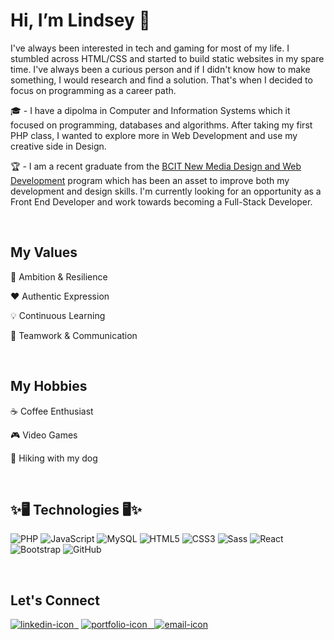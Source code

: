 <h1> Hi, I’m Lindsey  👋 </h1>

<p> I've always been interested in tech and gaming for most of my life. I stumbled across HTML/CSS and started to build static websites in my spare time. I've always been a curious person and if I didn't know how to make something, I would research and find a solution. That's when I decided to focus on programming as a career path. </p>

<p>🎓 
  - I have a dipolma in Computer and Information Systems which it focused on programming, databases and algorithms. After taking my first PHP class, I wanted to explore more in Web Development and use my creative side in Design. </p>

<p>🏆
  - I am a recent graduate from the <a href="https://www.bcit.ca/programs/new-media-design-and-web-development-diploma-full-time-6525dipma/">BCIT New Media Design and Web Development</a> program which has been an asset to improve both my development and design skills. I'm currently looking for an opportunity as a Front End Developer and work towards becoming a Full-Stack Developer.</p>
  <br>
  
  <h2> My Values </h2>
  <p> 💪 Ambition & Resilience </p>
  <p> ❤️ Authentic Expression </p>
  <p> 💡 Continuous Learning  </p>
  <p> 🙌 Teamwork & Communication  </p>

<br>

  <h2> My Hobbies </h2>
  <p> ☕ Coffee Enthusiast </p>
  <p> 🎮 Video Games </p>
  <p> 🐶 Hiking with my dog </p>

<br>


<h2> ✨🖥️ Technologies  🖥️✨</h2>
<p>
<img alt="PHP" src="https://img.shields.io/badge/-PHP-777BB4?logo=php&logoColor=white&style=flat-square"/>
<img alt="JavaScript" src="https://img.shields.io/badge/-JavaScript-000000?logo=Javascript&logoColor=F7DF1E&style=flat-square"/>
<img alt="MySQL" src="https://img.shields.io/badge/-MySQL-4479A1?logo=mysql&logoColor=white&style=flat-square"/>
<img alt="HTML5" src="https://img.shields.io/badge/-HTML5-E34F26?logo=html5&logoColor=white&style=flat-square"/>
<img alt="CSS3" src="https://img.shields.io/badge/-CSS3-1572B6?logo=css3&logoColor=white&style=flat-square"/>
<img alt="Sass" src="https://img.shields.io/badge/-Sass-CC6699?logo=Sass&logoColor=white&style=flat-square"/>
<img alt="React" src="https://img.shields.io/badge/-ReactJs-61DAFB?logo=react&logoColor=white&style=flat-square"/>
<img alt="Bootstrap" src="https://img.shields.io/badge/-Bootstrap-7952B3?logo=bootstrap&logoColor=white&style=flat-square"/>
<img alt="GitHub" src="https://img.shields.io/badge/-GitHub-181717?logo=github&logoColor=white&style=flat-square"/>

</p>

<br>

<h2>Let's Connect</h2>

<a title="Lindsey's LinkedIn Profile"  href="https://www.linkedin.com/in/lindsey-gunderson/"> ![linkedin-icon](https://user-images.githubusercontent.com/65924727/126879955-47be281f-6ec4-4287-a362-550200f90810.png)&nbsp;&nbsp;</a> <a title="Lindsey's Personal Portfolio" href="https://lindseygunderson.ca/"> ![portfolio-icon](https://user-images.githubusercontent.com/65924727/126879964-b0aeddad-550b-4e65-9793-cb9c1059880a.png)&nbsp;&nbsp; </a> <a title="Lindsey's Email Contact" href="mailto:lindseyjgunderson@gmail.com">  ![email-icon](https://user-images.githubusercontent.com/65924727/126879969-09dfeda6-7430-49e8-9e3d-21ae01a261f1.png) </a>


  
<!---
LindseyGunderson/LindseyGunderson is a ✨ special ✨ repository because its `README.md` (this file) appears on your GitHub profile.
You can click the Preview link to take a look at your changes.
--->
